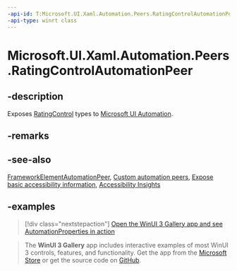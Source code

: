 ```yaml
---
-api-id: T:Microsoft.UI.Xaml.Automation.Peers.RatingControlAutomationPeer
-api-type: winrt class
---
```


# Microsoft.UI.Xaml.Automation.Peers.RatingControlAutomationPeer

<!-- Class syntax.
public class RatingControlAutomationPeer : FrameworkElementAutomationPeer, FrameworkElementAutomationPeer
-->

## -description

Exposes [RatingControl](../microsoft.ui.xaml.controls/ratingcontrol.md) types to [Microsoft UI Automation](/windows/win32/winauto/entry-uiauto-win32).

## -remarks

## -see-also

[FrameworkElementAutomationPeer](/uwp/api/windows.ui.xaml.automation.peers.frameworkelementautomationpeer), [Custom automation peers](/windows/apps/design/accessibility/custom-automation-peers), [Expose basic accessibility information](/windows/apps/design/accessibility/basic-accessibility-information), [Accessibility Insights](https://accessibilityinsights.io/)

## -examples

> [!div class="nextstepaction"]
> [Open the WinUI 3 Gallery app and see AutomationProperties in action](winui3gallery:/item/AutomationProperties)

> The **WinUI 3 Gallery** app includes interactive examples of most WinUI 3 controls, features, and functionality. Get the app from the [Microsoft Store](https://www.microsoft.com/store/productId/9P3JFPWWDZRC) or get the source code on [GitHub](https://github.com/microsoft/WinUI-Gallery).

